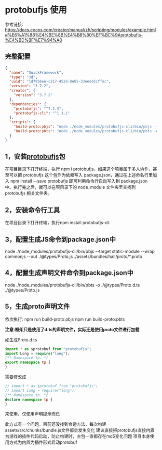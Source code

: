 # protobufjs 使用

参考链接: https://docs.cocos.com/creator/manual/zh/scripting/modules/example.html#%E6%A1%88%E4%BE%8B%E4%B8%80%EF%BC%9Aprotobufjs-%E4%BD%BF%E7%94%A8

## 完整配置
```json
{
  "name": "QuickFramework",
  "type": "3d",
  "uuid": "1d7956ee-c217-452d-8e65-33eede5cffec",
  "version": "3.7.2",
  "creator": {
    "version": "3.7.2"
  },
  "dependencies": {
    "protobufjs": "^7.2.3",
    "protobufjs-cli": "^1.1.1"
  },
  "scripts": {
    "build-proto:pbjs": "node ./node_modules/protobufjs-cli/bin/pbjs --target static-module --wrap commonjs --out ./@types/Proto.js ./assets/bundles/hall/proto/*.proto",
    "build-proto:pbts": "node ./node_modules/protobufjs-cli/bin/pbts -o ./@types/Proto.d.ts ./@types/Proto.js"
  }
}
```

## 1，安装[protobufjs](https://www.npmjs.com/package/protobufjs)包

在项目目录下打开终端，执行 npm i protobufjs。如果这个项目属于多人协作，甚至可以把 protobufjs 这个包作为依赖写入 package.json，通过在上述命名行里加入 npm install --save protobufjs 即可利用命令行自动写入到 package.json 中。执行完之后，就可以在项目录下的 node_module 文件夹里查找到 protobufjs 相关文件夹。

## 2，安装命令行工具
在项目目录下打开终端，执行npm install protobufjs-cli

## 3，配置生成JS命令到package.json中
node ./node_modules/protobufjs-cli/bin/pbjs --target static-module --wrap commonjs --out ./@types/Proto.js ./assets/bundles/hall/proto/*.proto

## 4，配置生成声明文件命令到package.json中
node ./node_modules/protobufjs-cli/bin/pbts -o ./@types/Proto.d.ts ./@types/Proto.js

## 5，生成proto声明文件
依次执行:
npm run build-proto:pbjs
npm run build-proto:pbts

**注意:框架只是使用了d.ts的声明文件，实际还是使用proto文件进行加载**

如生成Proto.d.ts
```ts
import * as $protobuf from "protobufjs";
import Long = require("long");
/** Namespace tp. */
export namespace tp {
}
```

需要修改成
```ts
// import * as $protobuf from "protobufjs";
// import Long = require("long");
/** Namespace tp. */
declare namespace tp {
}
```
来使用，仅使用声明提示而已

此方式有一个问题，目前还没找到合适方法，每次构建assets/src/chunks/bundle.js文件都会发生变化
建议直接把protobufjs直接内置为游戏的插件代码启动，防止构建时，主包一直都存在md5变化问题
项目本身使用方式为内置为插件形式启动protobuf